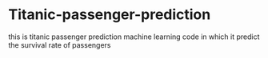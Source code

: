 # Titanic-passenger-prediction
this is titanic passenger prediction machine learning code in which it predict the survival rate of passengers
